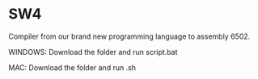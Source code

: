 # SW4
Compiler from our brand new programming language to assembly 6502.

WINDOWS:
Download the folder and run script.bat

MAC:
Download the folder and run .sh
